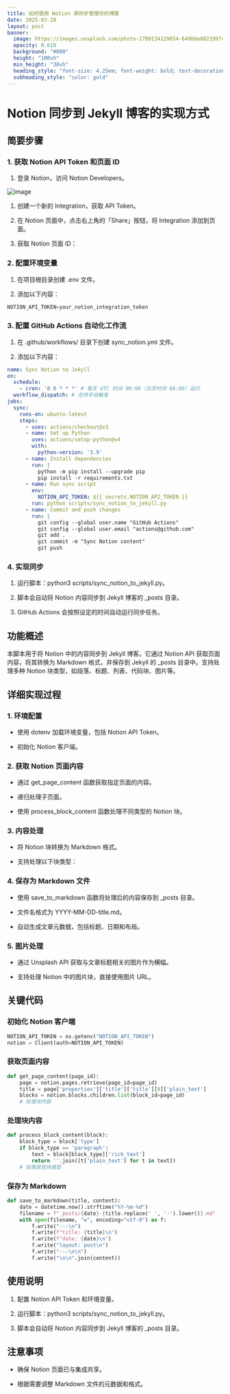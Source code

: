 ```yaml
---
title: 如何使用 Notion 来同步管理你的博客
date: 2025-03-28
layout: post
banner:
  image: https://images.unsplash.com/photo-1709134129654-649b6e802199?crop=entropy&cs=tinysrgb&fit=max&fm=jpg&ixid=M3w2OTIwMzJ8MHwxfHJhbmRvbXx8fHx8fHx8fDE3NDMxNTAzODR8&ixlib=rb-4.0.3&q=80&w=1080
  opacity: 0.618
  background: "#000"
  height: "100vh"
  min_height: "38vh"
  heading_style: "font-size: 4.25em; font-weight: bold; text-decoration: underline"
  subheading_style: "color: gold"
---
```


# Notion 同步到 Jekyll 博客的实现方式

## 简要步骤

### 1. 获取 Notion API Token 和页面 ID

1. 登录 Notion，访问 Notion Developers。

![image](https://prod-files-secure.s3.us-west-2.amazonaws.com/a7a0cc5a-89b9-4cda-8686-1fba0ca52f40/d19c1afe-dea5-4312-9333-786b0ba83054/image.png?X-Amz-Algorithm=AWS4-HMAC-SHA256&X-Amz-Content-Sha256=UNSIGNED-PAYLOAD&X-Amz-Credential=ASIAZI2LB466ZQOIV472%2F20250328%2Fus-west-2%2Fs3%2Faws4_request&X-Amz-Date=20250328T082623Z&X-Amz-Expires=3600&X-Amz-Security-Token=IQoJb3JpZ2luX2VjEPD%2F%2F%2F%2F%2F%2F%2F%2F%2F%2FwEaCXVzLXdlc3QtMiJIMEYCIQCu5YwOpfSVU6cOgWg5OCjpeO6a0JOcNm5Bp3O%2BGl2t2AIhALlLc%2BFUYhoIVi3hOAth7bpUx4CoiBlZEqCyzXE0LUdsKv8DCFkQABoMNjM3NDIzMTgzODA1Igyh%2B0XgcHa2OdPxmVQq3ANMm8jLSiLrUZBdV%2B2hm4wrbmqUeyf7M56RrMhRKkP4NVIgilC9hR5TIJgvMQxHaTlKronCYyl86CqMt5yBIB5kDGTws%2Fc2O4HkZrUbU%2BUVZF9ujqIOyvEyqCte78TZfUbw%2FcqhomyVdS1a1SDtb0Ge6j4p%2FvfnBVmXrGyftz8VBUlFl%2FU7qX%2BME7sTYGlPuNtzl0P61fsQRYDNE1DCZT4sU9Jb6gSWDNOGaXV3VFY1kS4f3oBMgdoN%2FnsOYZxZ8wkIMF9TJK3nZ1ZKpbDxqTi7JggiHrGFkO2TVsbTvIME8ZYFJP7t%2BxtP9x%2FJ0TfNE0Dfjsl4xh6dhLvXxEqAwgEQNd0rZdAJzv66zhEHyR2xrbVCndC7T2zLXgMlKb%2F3rySxM1xMBSwDJYAIw8UDTW6C0191Gve%2BlBjLn8tYIkK310dF2tJYwHs4kKQEpRCHuVWR8ueodJjcL4fd1MYCkC%2FagJaK3lVZg22zdh6ChHQY6aCr0hxmzCd6pztUMijqgmg489%2BAeCw0rs2Ms5fluk8dUubKw%2FW8GI%2B9LFINGkOrURpt7GOiKz5UksoHHWIaWcdHf%2F5weXvoFGzlYUeO8FyiYPyP19IbmzhJGV83hSqhM2lECr82lEtReqwI8DDko5m%2FBjqkAcH2yV%2FpW1ZeUW0QTGJX7vYG2OfNHWXtZ1FIsrR6Spki0%2Fkj4gzrnls4FmG1HKqTnn9t%2FlaHiCUosJkW6o%2F3Ca6jahzkk2ivRyCMnpK%2BlqqpIACYW11MhrutGSaav76%2FPHbzxeWsGmTPYf1rP3157nm71VgB2El0IdMILZF9dh8llAWdbSD1xzAqo6N%2FCJjX7HAk0eDKb09VM6AYCZA6qGCon3Gf&X-Amz-Signature=4540d940f0b14b378c21f66e5efbd9cc57cf4baae1b5a33b724732ed138a460f&X-Amz-SignedHeaders=host&x-id=GetObject)

1. 创建一个新的 Integration，获取 API Token。

1. 在 Notion 页面中，点击右上角的「Share」按钮，将 Integration 添加到页面。

1. 获取 Notion 页面 ID：


### 2. 配置环境变量

1. 在项目根目录创建 .env 文件。

1. 添加以下内容：

```javascript
NOTION_API_TOKEN=your_notion_integration_token
```

### 3. 配置 GitHub Actions 自动化工作流

1. 在 .github/workflows/ 目录下创建 sync_notion.yml 文件。

1. 添加以下内容：

```yaml
name: Sync Notion to Jekyll
on:
  schedule:
    - cron: '0 0 * * *' # 每天 UTC 时间 00:00（北京时间 08:00）运行
  workflow_dispatch: # 支持手动触发
jobs:
  sync:
    runs-on: ubuntu-latest
    steps:
      - uses: actions/checkout@v3
      - name: Set up Python
        uses: actions/setup-python@v4
        with:
          python-version: '3.9'
      - name: Install dependencies
        run: |
          python -m pip install --upgrade pip
          pip install -r requirements.txt
      - name: Run sync script
        env:
          NOTION_API_TOKEN: ${{ secrets.NOTION_API_TOKEN }}
        run: python scripts/sync_notion_to_jekyll.py
      - name: Commit and push changes
        run: |
          git config --global user.name "GitHub Actions"
          git config --global user.email "actions@github.com"
          git add .
          git commit -m "Sync Notion content"
          git push
```

### 4. 实现同步

1. 运行脚本：python3 scripts/sync_notion_to_jekyll.py。

1. 脚本会自动将 Notion 内容同步到 Jekyll 博客的 _posts 目录。

1. GitHub Actions 会按照设定的时间自动运行同步任务。

## 功能概述

本脚本用于将 Notion 中的内容同步到 Jekyll 博客。它通过 Notion API 获取页面内容，将其转换为 Markdown 格式，并保存到 Jekyll 的 _posts 目录中。支持处理多种 Notion 块类型，如段落、标题、列表、代码块、图片等。

## 详细实现过程

### 1. 环境配置

- 使用 dotenv 加载环境变量，包括 Notion API Token。

- 初始化 Notion 客户端。

### 2. 获取 Notion 页面内容

- 通过 get_page_content 函数获取指定页面的内容。

- 递归处理子页面。

- 使用 process_block_content 函数处理不同类型的 Notion 块。

### 3. 内容处理

- 将 Notion 块转换为 Markdown 格式。

- 支持处理以下块类型：


### 4. 保存为 Markdown 文件

- 使用 save_to_markdown 函数将处理后的内容保存到 _posts 目录。

- 文件名格式为 YYYY-MM-DD-title.md。

- 自动生成文章元数据，包括标题、日期和布局。

### 5. 图片处理

- 通过 Unsplash API 获取与文章标题相关的图片作为横幅。

- 支持处理 Notion 中的图片块，直接使用图片 URL。

## 关键代码

### 初始化 Notion 客户端

```python
NOTION_API_TOKEN = os.getenv("NOTION_API_TOKEN")
notion = Client(auth=NOTION_API_TOKEN)
```

### 获取页面内容

```python
def get_page_content(page_id):
    page = notion.pages.retrieve(page_id=page_id)
    title = page['properties']['title']['title'][0]['plain_text']
    blocks = notion.blocks.children.list(block_id=page_id)
    # 处理块内容
```

### 处理块内容

```python
def process_block_content(block):
    block_type = block['type']
    if block_type == 'paragraph':
        text = block[block_type]['rich_text']
        return ''.join([t['plain_text'] for t in text])
    # 处理其他块类型
```

### 保存为 Markdown

```python
def save_to_markdown(title, content):
    date = datetime.now().strftime("%Y-%m-%d")
    filename = f"_posts/{date}-{title.replace(' ', '-').lower()}.md"
    with open(filename, "w", encoding="utf-8") as f:
        f.write("---\n")
        f.write(f"title: {title}\n")
        f.write(f"date: {date}\n")
        f.write("layout: post\n")
        f.write("---\n\n")
        f.write("\n\n".join(content))
```

## 使用说明

1. 配置 Notion API Token 和环境变量。

1. 运行脚本：python3 scripts/sync_notion_to_jekyll.py。

1. 脚本会自动将 Notion 内容同步到 Jekyll 博客的 _posts 目录。

## 注意事项

- 确保 Notion 页面已与集成共享。

- 根据需要调整 Markdown 文件的元数据和格式。